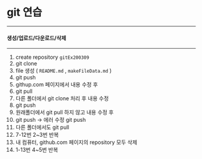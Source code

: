 # git 연습
---

#### 생성/업로드/다운로드/삭제 
---

1. create repository `gitEx200309`
2. git clone
3. file 생성 ( `README.md` ,  `makeFileData.md` )
4. git push
5. githup.com 페이지에서 내용 수정 후
6. git pull
7. 다른 폴더에서 git clone 처리 후 내용 수정
8. git push
9. 원래폴더에서 git pull 하지 않고 내용 수정 후
10. git push -> 에러 수정 git push
11. 다른 폴더에서도 git pull
12. 7-12번 2~3번 반복
13. 내 컴퓨터, github.com 페이지의 repository 모두 삭제
14. 1-13번 4~5번 반복
